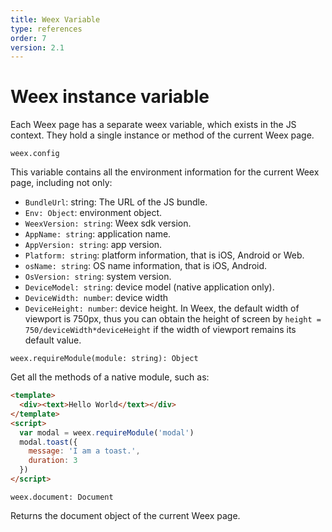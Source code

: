```yaml
---
title: Weex Variable  
type: references
order: 7
version: 2.1
---
```


# Weex instance variable

Each Weex page has a separate weex variable, which exists in the JS context. They hold a single instance or method of the current Weex page.   

`weex.config`

This variable contains all the environment information for the current Weex page, including not only:       

+ `BundleUrl`: string: The URL of the JS bundle.
+ `Env: Object`: environment object.
+ `WeexVersion: string`: Weex sdk version.
+ `AppName: string`: application name.
+ `AppVersion: string`: app version.
+ `Platform: string`: platform information, that is iOS, Android or Web.
+ `osName: string`: OS name information, that is iOS, Android.
+ `OsVersion: string`: system version.
+ `DeviceModel: string`: device model (native application only).
+ `DeviceWidth: number`: device width
+ `DeviceHeight: number`: device height.  In Weex, the default width of viewport is 750px, thus you can obtain the height of screen by `height = 750/deviceWidth*deviceHeight` if the width of viewport remains its default value.

`weex.requireModule(module: string): Object`     

Get all the methods of a native module, such as:    

```html
<template>
  <div><text>Hello World</text></div>
</template>
<script>
  var modal = weex.requireModule('modal')
  modal.toast({
    message: 'I am a toast.',
    duration: 3
  })
</script>
```   


`weex.document: Document` 

Returns the document object of the current Weex page.
